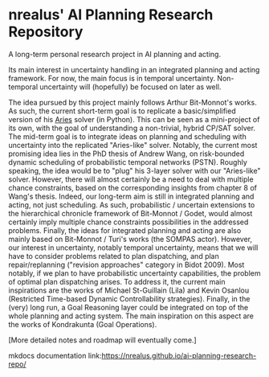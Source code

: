 # nrealus' AI Planning Research Repository

A long-term personal research project in AI planning and acting.

Its main interest in uncertainty handling in an integrated planning and acting framework. For now, the main focus is in temporal uncertainty. Non-temporal uncertainty will (hopefully) be focused on later as well.

The idea pursued by this project mainly follows Arthur Bit-Monnot's works.
As such, the current short-term goal is to replicate a basic/simplified version of his [Aries](https://github.com/plaans/aries) solver (in Python). This can be seen as a mini-project of its own, with the goal of understanding a non-trivial, hybrid CP/SAT solver. The mid-term goal is to integrate ideas on planning and scheduling with uncertainty into the replicated "Aries-like" solver. Notably, the current most promising idea lies in the PhD thesis of Andrew Wang, on risk-bounded dynamic scheduling of probabilistic temporal networks (PSTN). Roughly speaking, the idea would be to "plug" his 3-layer solver with our "Aries-like" solver. However, there will almost certainly be a need to deal with multiple chance constraints, based on the corresponding insights from chapter 8 of Wang's thesis. Indeed, our long-term aim is still in integrated planning and acting, not just scheduling. As such, probabilistic / uncertain extensions to the hierarchical chronicle framework of Bit-Monnot / Godet, would almost certainly imply multiple chance constraints possibilities in the addressed problems. Finally, the ideas for integrated planning and acting are also mainly based on Bit-Monnot / Turi's works (the SOMPAS actor). However, our interest in uncertainty, notably temporal uncertainty, means that we will have to consider problems related to plan dispatching, and plan repair/replanning ("revision approaches" category in Bidot 2009). Most notably, if we plan to have probabilistic uncertainty capabilities, the problem of optimal plan dispatching arises. To address it, the current main inspirations are the works of Michael St-Guillain (Lila) and Kevin Osanlou (Restricted Time-based Dynamic Controllability strategies). Finally, in the (very) long run, a Goal Reasoning layer could be integrated on top of the whole planning and acting system. The main inspiration on this aspect are the works of Kondrakunta (Goal Operations).

[More detailed notes and roadmap will eventually come.]

mkdocs documentation link:https://nrealus.github.io/ai-planning-research-repo/
